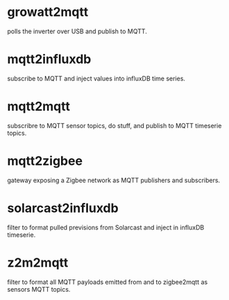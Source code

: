 # growatt2mqtt

polls the inverter over USB and publish to MQTT.

# mqtt2influxdb

subscribe to MQTT and inject values into influxDB time series.

# mqtt2mqtt

subscribre to MQTT sensor topics, do stuff, and publish to MQTT timeserie topics.

# mqtt2zigbee

gateway exposing a Zigbee network as MQTT publishers and subscribers.

# solarcast2influxdb

filter to format pulled previsions from Solarcast and inject in influxDB timeserie.

# z2m2mqtt

filter to format all MQTT payloads emitted from and to zigbee2mqtt as sensors MQTT topics.
